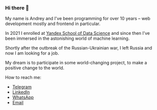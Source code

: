 ### Hi there 👋

My name is Andrey and I've been programming for over 10 years – web development mostly and frontend in particular.

In 2021 I enrolled at [Yandex School of Data Science](https://academy.yandex.com/dataschool/) and since then I've been immersed in the astonishing world of machine learning.

Shortly after the outbreak of the Russian-Ukrainian war, I left Russia and now I am looking for a job.

My dream is to participate in some world-changing project, to make a positive change to the world.

How to reach me:
- [Telegram](http://t.me/OhAndrey)
- [LinkedIn](www.linkedin.com/in/andrey-yankovsky)
- [WhatsApp](https://wa.me/+79999816256)
- [Email](mailto:YankovskyAndrey@gmail.com?subject=[GitHub]%20Hey%20Andrey!)
